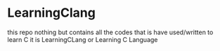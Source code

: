 # LearningClang
this repo nothing but contains all the codes that is have used/written to learn C
it is LearningCLang or Learning C Language
